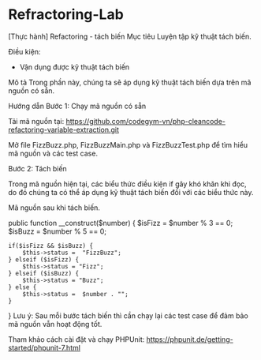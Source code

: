 # Refractoring-Lab

[Thực hành] Refactoring - tách biến
Mục tiêu
Luyện tập kỹ thuật tách biến.

Điều kiện:
- Vận dụng được kỹ thuật tách biến

Mô tả
Trong phần này, chúng ta sẽ áp dụng kỹ thuật tách biến dựa trên mã nguồn có sẵn.

Hướng dẫn
Bước 1: Chạy mã nguồn có sẵn

Tải mã nguồn tại: https://github.com/codegym-vn/php-cleancode-refactoring-variable-extraction.git

Mở file FizzBuzz.php, FizzBuzzMain.php và FizzBuzzTest.php để tìm hiểu mã nguồn và các test case.

Bước 2: Tách biến

Trong mã nguồn hiện tại, các biểu thức điều kiện if gây khó khăn khi đọc, do đó chúng ta có thể áp dụng kỹ thuật tách biến đối với các biểu thức này.

Mã nguồn sau khi tách biến.

public function __construct($number)
{
    $isFizz = $number % 3 == 0;
    $isBuzz = $number % 5 == 0;

    if($isFizz && $isBuzz) {
        $this->status =  "FizzBuzz";
    } elseif ($isFizz) {
        $this->status = "Fizz";
    } elseif ($isBuzz) {
        $this->status = "Buzz";
    } else {
        $this->status =  $number . "";
    }
}
Lưu ý: Sau mỗi bước tách biến thì cần chạy lại các test case để đảm bảo mã nguồn vẫn hoạt động tốt.

Tham khảo cách cài đặt và chạy PHPUnit: https://phpunit.de/getting-started/phpunit-7.html
